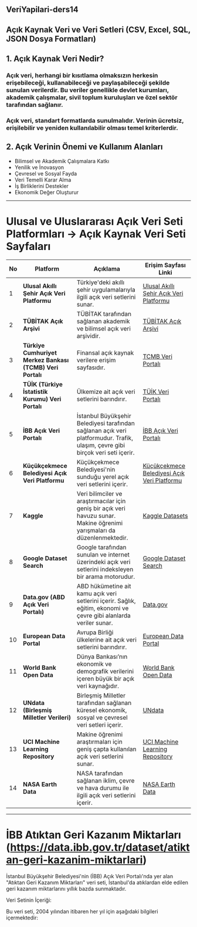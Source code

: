 ## VeriYapilari-ders14

## Açık Kaynak Veri ve Veri Setleri (CSV, Excel, SQL, JSON Dosya Formatları)

## 1. Açık Kaynak Veri Nedir?

### Açık veri, herhangi bir kısıtlama olmaksızın herkesin erişebileceği, kullanabileceği ve paylaşabileceği şekilde sunulan verilerdir. Bu veriler genellikle devlet kurumları, akademik çalışmalar, sivil toplum kuruluşları ve özel sektör tarafından sağlanır.

### Açık veri, standart formatlarda sunulmalıdır. Verinin ücretsiz, erişilebilir ve yeniden kullanılabilir olması temel kriterlerdir.

## 2. Açık Verinin Önemi ve Kullanım Alanları

* Bilimsel ve Akademik Çalışmalara Katkı    
* Yenilik ve İnovasyon   
* Çevresel ve Sosyal Fayda    
* Veri Temelli Karar Alma    
* İş Birliklerini Destekler     
* Ekonomik Değer Oluşturur    

----

# Ulusal ve Uluslararası Açık Veri Seti Platformları -> Açık Kaynak Veri Seti Sayfaları

| **No** | **Platform** | **Açıklama** | **Erişim Sayfası Linki** |
|---|-------------|-------------|---------|
| 1 | **Ulusal Akıllı Şehir Açık Veri Platformu** | Türkiye'deki akıllı şehir uygulamalarıyla ilgili açık veri setlerini sunar. | [Ulusal Akıllı Şehir Açık Veri Platformu](https://ulasav.csb.gov.tr/) |
| 2 | **TÜBİTAK Açık Arşivi** | TÜBİTAK tarafından sağlanan akademik ve bilimsel açık veri arşividir. | [TÜBİTAK Açık Arşivi](https://acikveri.ulakbim.gov.tr/) |
| 3 | **Türkiye Cumhuriyet Merkez Bankası (TCMB) Veri Portalı** | Finansal açık kaynak verilere erişim sayfasıdır. | [TCMB Veri Portalı](https://evds2.tcmb.gov.tr/) |
| 4 | **TÜİK (Türkiye İstatistik Kurumu) Veri Portalı** | Ülkemize ait açık veri setlerini barındırır. | [TÜİK Veri Portalı](https://data.tuik.gov.tr/) | 
| 5 | **İBB Açık Veri Portalı** | İstanbul Büyükşehir Belediyesi tarafından sağlanan açık veri platformudur. Trafik, ulaşım, çevre gibi birçok veri seti içerir. | [İBB Açık Veri Portalı](https://data.ibb.gov.tr/) |
| 6 | **Küçükçekmece Belediyesi Açık Veri Platformu** | Küçükçekmece Belediyesi'nin sunduğu yerel açık veri setlerini içerir. | [Küçükçekmece Belediyesi Açık Veri Platformu](https://acikveri.kucukcekmece.bel.tr/) |
| 7 | **Kaggle** | Veri bilimciler ve araştırmacılar için geniş bir açık veri havuzu sunar. Makine öğrenimi yarışmaları da düzenlenmektedir. | [Kaggle Datasets](https://www.kaggle.com/datasets) |
| 8 | **Google Dataset Search** | Google tarafından sunulan ve internet üzerindeki açık veri setlerini indeksleyen bir arama motorudur. | [Google Dataset Search](https://datasetsearch.research.google.com/) |
| 9 | **Data.gov (ABD Açık Veri Portalı)** | ABD hükümetine ait kamu açık veri setlerini içerir. Sağlık, eğitim, ekonomi ve çevre gibi alanlarda veriler sunar. | [Data.gov](https://www.data.gov/) |
| 10 | **European Data Portal** | Avrupa Birliği ülkelerine ait açık veri setlerini barındırır. | [European Data Portal](https://data.europa.eu/en) |
| 11 | **World Bank Open Data** | Dünya Bankası’nın ekonomik ve demografik verilerini içeren büyük bir açık veri kaynağıdır. | [World Bank Open Data](https://data.worldbank.org/) |
| 12 | **UNdata (Birleşmiş Milletler Verileri)** | Birleşmiş Milletler tarafından sağlanan küresel ekonomik, sosyal ve çevresel veri setleri içerir. | [UNdata](http://data.un.org/) |
| 13 | **UCI Machine Learning Repository** | Makine öğrenimi araştırmaları için geniş çapta kullanılan açık veri setlerini sunar. | [UCI Machine Learning Repository](https://archive.ics.uci.edu/) |
| 14 | **NASA Earth Data** | NASA tarafından sağlanan iklim, çevre ve hava durumu ile ilgili açık veri setlerini içerir. | [NASA Earth Data](https://earthdata.nasa.gov/) |

----

# İBB Atıktan Geri Kazanım Miktarları (https://data.ibb.gov.tr/dataset/atiktan-geri-kazanim-miktarlari)

İstanbul Büyükşehir Belediyesi'nin (İBB) Açık Veri Portalı'nda yer alan "Atıktan Geri Kazanım Miktarları" veri seti, İstanbul'da atıklardan elde edilen geri kazanım miktarlarını yıllık bazda sunmaktadır.

Veri Setinin İçeriği:

Bu veri seti, 2004 yılından itibaren her yıl için aşağıdaki bilgileri içermektedir:

